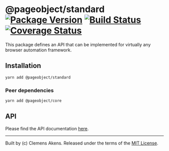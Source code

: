 # @pageobject/standard [![Package Version][badge-npm-image]][badge-npm-link] [![Build Status][badge-travis-image]][badge-travis-link] [![Coverage Status][badge-coveralls-image]][badge-coveralls-link]

This package defines an API that can be implemented for virtually any browser automation framework.

## Installation

```sh
yarn add @pageobject/standard
```

### Peer dependencies

```sh
yarn add @pageobject/core
```

## API

Please find the API documentation [here][repo-api-standard].

---

Built by (c) Clemens Akens. Released under the terms of the [MIT License][repo-license].

[badge-coveralls-image]: https://coveralls.io/repos/github/clebert/pageobject/badge.svg?branch=master
[badge-coveralls-link]: https://coveralls.io/github/clebert/pageobject?branch=master
[badge-npm-image]: https://img.shields.io/npm/v/@pageobject/standard.svg
[badge-npm-link]: https://yarnpkg.com/en/package/@pageobject/standard
[badge-travis-image]: https://travis-ci.org/clebert/pageobject.svg?branch=master
[badge-travis-link]: https://travis-ci.org/clebert/pageobject
[repo-api-standard]: https://pageobject.js.org/api/standard/
[repo-license]: https://github.com/clebert/pageobject/blob/master/LICENSE
